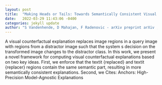 ```yaml
---
layout: post
title:  "Making Heads or Tails: Towards Semantically Consistent Visual Counterfactuals"
date:   2022-03-29 11:43:06 -0400
categories: jekyll update
author: "S Vandenhende, D Mahajan, F Radenovic - arXiv preprint arXiv , 2022"
---
```

A visual counterfactual explanation replaces image regions in a query image with regions from a distractor image such that the system s decision on the transformed image changes to the distractor class. In this work, we present a novel framework for computing visual counterfactual explanations based on two key ideas. First, we enforce that the textit {replaced} and textit {replacer} regions contain the same semantic part, resulting in more semantically consistent explanations. Second, we Cites: Anchors: High-Precision Model-Agnostic Explanations